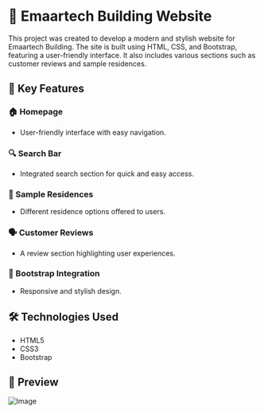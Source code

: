 # 🏢 Emaartech Building Website

This project was created to develop a modern and stylish website for Emaartech Building. The site is built using HTML, CSS, and Bootstrap, featuring a user-friendly interface. It also includes various sections such as customer reviews and sample residences.

## 📌 Key Features

### 🏠 Homepage
- User-friendly interface with easy navigation.

### 🔍 Search Bar
- Integrated search section for quick and easy access.

### 🏢 Sample Residences
- Different residence options offered to users.

### 🗣 Customer Reviews
- A review section highlighting user experiences.

### 🎨 Bootstrap Integration
- Responsive and stylish design.

## 🛠 Technologies Used
- HTML5
- CSS3
- Bootstrap

## 📸  Preview
![Image](https://github.com/user-attachments/assets/50b4f23f-5f8a-40c5-b38e-9bd94d7e238d)

